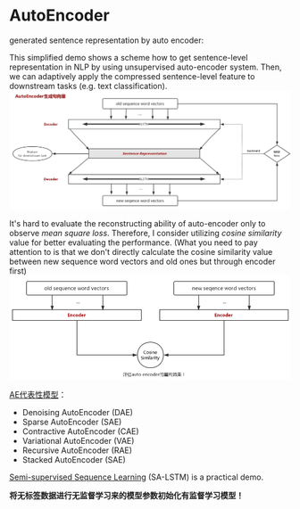 # AutoEncoder
generated sentence representation by auto encoder:

This simplified demo shows a scheme how to get sentence-level representation in NLP by using unsupervised auto-encoder system. Then, we can adaptively apply the compressed sentence-level feature to downstream tasks (e.g. text classification).
![](imgs/auto_encoder.png)

It's hard to evaluate the reconstructing ability of auto-encoder only to observe *mean square loss*. Therefore, I consider utilizing *cosine similarity* value for better evaluating the performance. (What you need to pay attention to is that we don't directly calculate the cosine similarity value between new sequence word vectors and old ones but through encoder first)
![](imgs/cos_sim.png)

[AE代表性模型](https://www.cnblogs.com/huangyc/p/9824202.html)：
+ Denoising AutoEncoder (DAE)
+ Sparse AutoEncoder (SAE)
+ Contractive AutoEncoder (CAE)
+ Variational AutoEncoder (VAE)
+ Recursive AutoEncoder (RAE)
+ Stacked AutoEncoder (SAE)

[Semi-supervised Sequence Learning](https://arxiv.org/pdf/1511.01432.pdf) (SA-LSTM) is a practical demo.

**将无标签数据进行无监督学习来的模型参数初始化有监督学习模型！**
